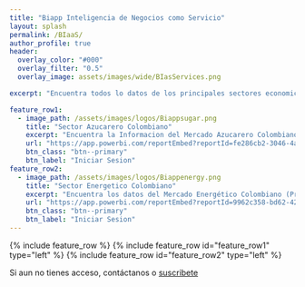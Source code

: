 ```yaml
---
title: "Biapp Inteligencia de Negocios como Servicio"
layout: splash
permalink: /BIaaS/
author_profile: true
header:
  overlay_color: "#000"
  overlay_filter: "0.5"  
  overlay_image: assets/images/wide/BIasServices.png

excerpt: "Encuentra todos lo datos de los principales sectores economicos colombianos, un en solo lugar. "

feature_row1:
  - image_path: /assets/images/logos/Biappsugar.png
    title: "Sector Azucarero Colombiano"
    excerpt: "Encuentra la Informacion del Mercado Azucarero Colombiano en un solo lugar (Precios, Clima, Tasa de cambio, Aranceles, Previsiones, Noticias)"
    url: "https://app.powerbi.com/reportEmbed?reportId=fe286cb2-3046-4a8d-af7d-40f6f017893a&autoAuth=true&ctid=635d61c7-0e25-4953-a017-5fe70e21d5cd"
    btn_class: "btn--primary"
    btn_label: "Iniciar Sesion"
feature_row2:
  - image_path: /assets/images/logos/Biappenergy.png
    title: "Sector Energetico Colombiano"
    excerpt: "Encuentra los datos del Mercado Energético Colombiano (Precios, Clima, Proyecciones, Noticias)"
    url: "https://app.powerbi.com/reportEmbed?reportId=9962c358-bd62-423b-999d-bc28c68f1edc&autoAuth=true&ctid=635d61c7-0e25-4953-a017-5fe70e21d5cd"
    btn_class: "btn--primary"
    btn_label: "Iniciar Sesion"
---
```


{% include feature_row %}
{% include feature_row id="feature_row1" type="left" %}
{% include feature_row id="feature_row2" type="left" %}

Si aun no tienes acceso, contáctanos o [suscribete]()
